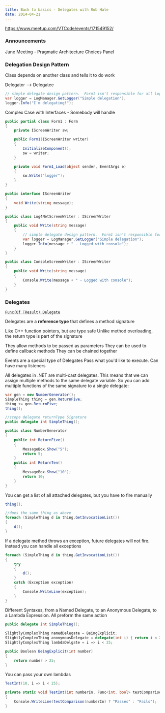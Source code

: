 ```yaml
---
title: Back to basics - Delegates with Rob Hale
date: 2014-04-21
---
```


https://www.meetup.com/VTCode/events/171549152/

### Announcements

June Meeting - Pragmatic Architecture Choices Panel


### Delegation Design Pattern

Class depends on another class and tells it to do work

Delegator --> Delegatee

```cs
// simple delegate design pattern.  Form1 isn't responsible for all logging
var logger = LogManager.GetLogger("Simple delegation");
logger.Info("I'm delegating!");
```            

Complex Case with Interfaces - Somebody will handle

```cs
public partial class Form1 : Form
{
    private IScreenWriter sw;

    public Form1(IScreenWriter writer)
    {
        InitializeComponent();
        sw = writer;
    }

    private void Form1_Load(object sender, EventArgs e)
    {
        sw.Write("logger");
    }
}

public interface IScreenWriter
{
    void Write(string message);
}

public class Log4NetScreenWriter : IScreenWriter
{
    public void Write(string message)
    {
        // simple delegate design pattern.  Form1 isn't responsible for all logging
        var logger = LogManager.GetLogger("Simple delegation");
        logger.Info(message + " - Logged with console");
    }
}

public class ConsoleScreenWriter : IScreenWriter
{
    public void Write(string message)
    {
        Console.Write(message + " - Logged with console");
    }
}
```
            
### Delegates

[`Func(Of TResult) Delegate`](http://msdn.microsoft.com/en-us/library/bb534960(v=vs.110).aspx)

Delegates are a **reference type** that defines a method signature

Like C++ function pointers, but are type safe
Unlike method overloading, the return type is part of the signature

They allow methods to be passed as parameters
They can be used to define callback methods
They can be chained together

Events are a special type of Delegates
Pass what you'd like to execute. Can have many listeners

All delegates in .NET are multi-cast delegates. This means that we can assign multiple methods to the same delegate variable.
So you can add multiple functions of the same signature to a single delegate:

```cs
var gen = new NumberGenerator();
SimpleThing thing = gen.ReturnFive;
thing += gen.ReturnFive;
thing();

//scope delegate returnType Signature
public delegate int SimpleThing();

public class NumberGenerator
{
    public int ReturnFive()
    {
        MessageBox.Show("5");
        return 5;
    }
    public int ReturnTen()
    {
        MessageBox.Show("10");
        return 10;
    }
}
```

You can get a list of all attached delegates, but you have to fire manually

```cs
thing();

//does the same thing as above
foreach (SimpleThing d in thing.GetInvocationList())
{
    d();
}
```

If a delegate method throws an exception, future delegates will not fire.
Instead you can handle all exceptions

```cs
foreach (SimpleThing d in thing.GetInvocationList())
{
    try
    {
        d();
    }
    catch (Exception exception)
    {
        Console.WriteLine(exception);
    }
}
```

Different Syntaxes, from a Named Delegate, to an Anonymous Delegate, to a Lambda Expression.  All preform the same action

```cs
public delegate int SimpleThing();

SlightlyComplexThing namedDelegate = BeingExplicit;
SlightlyComplexThing anonymousDelegate = delegate(int i) { return i < 25; };
SlightlyComplexThing lambdaDelgate = i => i < 25;

public Boolean BeingExplicit(int number)
{
    return number > 25;
}
```

You can pass your own lambdas

```cs
TestInt(10, i => i < 25);

private static void TestInt(int numberIn, Func<int, bool> testComparison)
{
    Console.WriteLine(testComparison(numberIn) ? "Passes" : "Fails");
}
```

